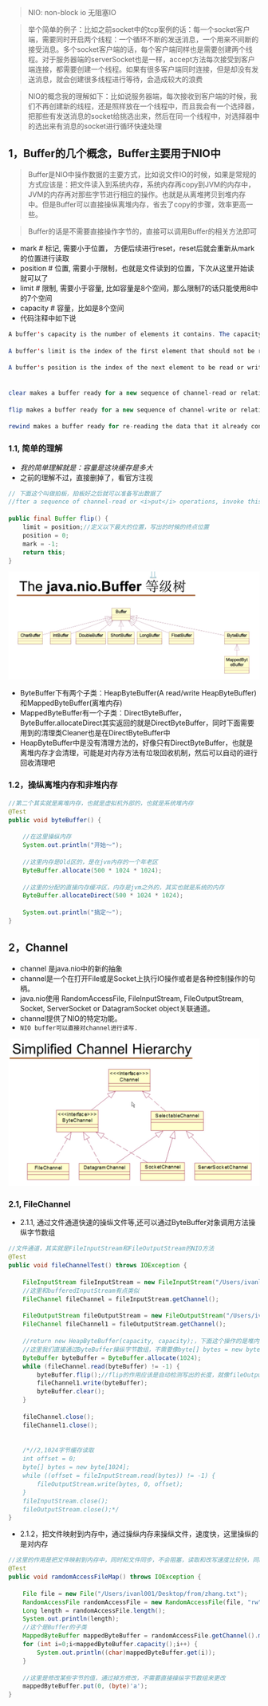 > NIO: non-block io 无阻塞IO

> 举个简单的例子：比如之前socket中的tcp案例的话：每一个socket客户端，需要同时开启两个线程：一个循环不断的发送消息，一个用来不间断的接受消息。多个socket客户端的话，每个客户端同样也是需要创建两个线程。对于服务器端的serverSocket也是一样，accept方法每次接受到客户端连接，都需要创建一个线程。如果有很多客户端同时连接，但是却没有发送消息，就会创建很多线程进行等待，会造成较大的浪费

> NIO的概念我的理解如下：比如说服务器端，每次接收到客户端的时候，我们不再创建新的线程，还是照样放在一个线程中，而且我会有一个选择器，把那些有发送消息的socket给挑选出来，然后在同一个线程中，对选择器中的选出来有消息的socket进行循环快速处理

> 

## 1，Buffer的几个概念，Buffer主要用于NIO中

> Buffer是NIO中操作数据的主要方式，比如说文件IO的时候，如果是常规的方式应该是：把文件读入到系统内存，系统内存再copy到JVM的内存中，JVM的内存再对那些字节进行相应的操作。也就是从离堆拷贝到堆内存中。但是Buffer可以直接操纵离堆内存，省去了copy的步骤，效率更高一些。

> Buffer的话是不需要直接操作字节的，直接可以调用Buffer的相关方法即可

* mark        	# 标记, 需要小于位置， 方便后续进行reset，reset后就会重新从mark的位置进行读取
* position       # 位置, 需要小于限制，也就是文件读到的位置，下次从这里开始读就可以了
* limit              # 限制, 需要小于容量, 比如容量是8个空间，那么限制7的话只能使用8中的7个空间
* capacity       # 容量，比如是8个空间
* 代码注释中如下说

```java
A buffer's capacity is the number of elements it contains. The capacity of a buffer is never negative and never changes.
  
A buffer's limit is the index of the first element that should not be read or written. A buffer's limit is never negative and is never greater than its capacity.
  
A buffer's position is the index of the next element to be read or written. A buffer's position is never negative and is never greater than its limit.
  
  
clear makes a buffer ready for a new sequence of channel-read or relative put operations: It sets the limit to the capacity and the position to zero.
  
flip makes a buffer ready for a new sequence of channel-write or relative get operations: It sets the limit to the current position and then sets the position to zero.
  
rewind makes a buffer ready for re-reading the data that it already contains: It leaves the limit unchanged and sets the position to zero.
```





### 1.1, 简单的理解

* *我的简单理解就是：容量是这块缓存是多大*
* 之前的理解不过，直接删掉了，看官方注视
```java
// 下面这个叫做拍板，拍板好之后就可以准备写出数据了
//fter a sequence of channel-read or <i>put</i> operations, invoke this method to prepare for a sequence of channel-write or relative <i>get</i> operations.

public final Buffer flip() {
    limit = position;//定义以下最大的位置，写出的时候的终点位置
    position = 0; 
    mark = -1;
    return this;
}
```

![IMAGE](assets/B390D04729163554A06791F87B771137.jpg)

* ByteBuffer下有两个子类：HeapByteBuffer(A read/write HeapByteBuffer)和MappedByteBuffer(离堆内存)
* MappedByteBuffer有一个子类：DirectByteBuffer，ByteBuffer.allocateDirect其实返回的就是DirectByteBuffer，同时下面需要用到的清理类Cleaner也是在DirectByteBuffer中
* HeapByteBuffer中是没有清理方法的，好像只有DirectByteBuffer，也就是离堆内存才会清理，可能是对内存方法有垃圾回收机制，然后可以自动的进行回收清理吧


### 1.2，操纵离堆内存和非堆内存
```java
//第二个其实就是离堆内存，也就是虚拟机外部的，也就是系统堆内存
@Test
public void byteBuffer() {

    //在这里操纵内存
    System.out.println("开始～");

    //这里内存是Old区的，是在jvm内存的一个年老区
    ByteBuffer.allocate(500 * 1024 * 1024);
  
    //这里的分配的直接内存缓冲区，内存是jvm之外的，其实也就是系统的内存
    ByteBuffer.allocateDirect(500 * 1024 * 1024);

    System.out.println("搞定～");
}
```

## 2，Channel
* channel 是java.nio中的新的抽象
* channel是一个在打开File或是Socket上执行IO操作或者是各种控制操作的句柄。
* java.nio使用 RandomAccessFile, FileInputStream, FileOutputStream, Socket, ServerSocket or DatagramSocket object关联通道。
* channel提供了NIO的特定功能。
* `NIO buffer可以直接对channel进行读写.`

![IMAGE](assets/C799F2C2BF103333C636CF5638085431.jpg)

### 2.1, FileChannel
* 2.1.1, 通过文件通道快速的操纵文件等,还可以通过ByteBuffer对象调用方法操纵字节数组
```java
//文件通道，其实就是FileInputStream和FileOutputStream的NIO方法
@Test
public void fileChannelTest() throws IOException {

    FileInputStream fileInputStream = new FileInputStream("/Users/ivanl001/Desktop/from/01.jpg");
    //这里和bufferedInputStream有点类似
    FileChannel fileChannel = fileInputStream.getChannel();

    FileOutputStream fileOutputStream = new FileOutputStream("/Users/ivanl001/Desktop/to/01.jpg");
    FileChannel fileChannel1 = fileOutputStream.getChannel();

    //return new HeapByteBuffer(capacity, capacity);，下面这个操作的是堆内存
    //这里我们直接通过ByteBuffer操纵字节数组，不需要像byte[] bytes = new byte[1024];这样还要手动的处理这些字节数组
    ByteBuffer byteBuffer = ByteBuffer.allocate(1024);
    while (fileChannel.read(byteBuffer) != -1) {
        byteBuffer.flip();//flip的作用应该是自动检测写出的长度，就像fileOutputStream.write(bytes, 0, offset);需要指定offset一样
        fileChannel1.write(byteBuffer);
        byteBuffer.clear();
    }

    fileChannel.close();
    fileChannel1.close();


    /*//2,1024字节缓存读取
    int offset = 0;
    byte[] bytes = new byte[1024];
    while ((offset = fileInputStream.read(bytes)) != -1) {
        fileOutputStream.write(bytes, 0, offset);
    }
    fileInputStream.close();
    fileOutputStream.close();*/
}
```
* 2.1.2，把文件映射到内存中，通过操纵内存来操纵文件，速度快，这里操纵的是对内存
```java
//这里的作用是把文件映射到内存中，同时和文件同步，不会阻塞，读取和改写速度比较快，同时可以同步到文件中
@Test
public void ramdomAccessFileMap() throws IOException {

    File file = new File("/Users/ivanl001/Desktop/from/zhang.txt");
    RandomAccessFile randomAccessFile = new RandomAccessFile(file, "rw");
    Long length = randomAccessFile.length();
    System.out.println(length);
    //这个是Buffer的子类
    MappedByteBuffer mappedByteBuffer = randomAccessFile.getChannel().map(FileChannel.MapMode.READ_WRITE, 0, 5);
    for (int i=0;i<mappedByteBuffer.capacity();i++) {
        System.out.println((char)mappedByteBuffer.get(i));
    }

    //这里是修改某些字节的值，通过掉方修改，不需要直接操纵字节数组来更改
    mappedByteBuffer.put(0, (byte)'a');
}
```

